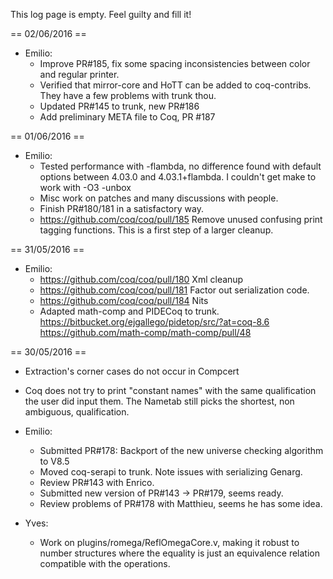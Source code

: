 This log page is empty.  Feel guilty and fill it!

== 02/06/2016 ==

 * Emilio:
   * Improve PR#185, fix some spacing inconsistencies between color and regular printer.
   * Verified that mirror-core and HoTT can be added to coq-contribs. They have a few problems with trunk thou.
   * Updated PR#145 to trunk, new PR#186
   * Add preliminary META file to Coq, PR #187

== 01/06/2016 ==

 * Emilio:
   * Tested performance with -flambda, no difference found with default options between 4.03.0 and 4.03.1+flambda. I couldn't get make to work with -O3 -unbox
   * Misc work on patches and many discussions with people.
   * Finish PR#180/181 in a satisfactory way.
   * https://github.com/coq/coq/pull/185 Remove unused confusing print tagging functions. This is a first step of a larger cleanup.

== 31/05/2016 ==

 * Emilio:
   * https://github.com/coq/coq/pull/180 Xml cleanup
   * https://github.com/coq/coq/pull/181 Factor out serialization code.
   * https://github.com/coq/coq/pull/184 Nits
   * Adapted math-comp and PIDECoq to trunk. https://bitbucket.org/ejgallego/pidetop/src/?at=coq-8.6 https://github.com/math-comp/math-comp/pull/48

== 30/05/2016 ==

 * Extraction's corner cases do not occur in Compcert
 * Coq does not try to print "constant names" with the same qualification the user did input them.  The Nametab still picks the shortest, non ambiguous, qualification. 

 * Emilio:
   * Submitted PR#178: Backport of the new universe checking algorithm to V8.5
   * Moved coq-serapi to trunk. Note issues with serializing Genarg.
   * Review PR#143 with Enrico.
   * Submitted new version of PR#143 -> PR#179, seems ready.
   * Review problems of PR#178 with Matthieu, seems he has some idea.
 * Yves:
   * Work on plugins/romega/ReflOmegaCore.v, making it robust to number structures where the equality is just an equivalence relation compatible with the operations.
